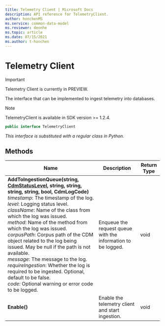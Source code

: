 ```yaml
---
title: Telemetry Client | Microsoft Docs
description: API reference for TelemetryClient.
author: honchenMS
ms.service: common-data-model
ms.reviewer: deonhe 
ms.topic: article
ms.date: 07/15/2021
ms.author: t-honchen
---
```


# Telemetry Client

> [!IMPORTANT]
> Telemetry Client is currently in PREVIEW.

The interface that can be implemented to ingest telemetry into databases.

> [!NOTE]
> TelemetryClient is available in SDK version >= 1.2.4.

```csharp
public interface TelemetryClient
```
*This interface is substituted with a regular class in Python.*

## Methods
|Name|Description|Return Type|
|---|---|---|
|**AddToIngestionQueue(string, [CdmStatusLevel](../cdm/statuslevel.md), string, string, string, string, bool, CdmLogCode)**<br/>*timestamp*: The timestamp of the log.<br/>*level*: Logging status level.<br/>*className*: Name of the class from which the log was issued.<br/>*method*:  Name of the method from which the log was issued.<br/>*corpusPath*: Corpus path of the CDM object related to the log being issued. May be null if the path is not available.<br/>*message*: The message to the log.<br/>*requireIngestion*: Whether the log is required to be ingested. Optional, default to be false.<br/>*code*: Optional warning or error code to be logged.|Enqueue the request queue with the information to be logged.|void|
|**Enable()**|Enable the telemetry client and start ingestion.|void|
